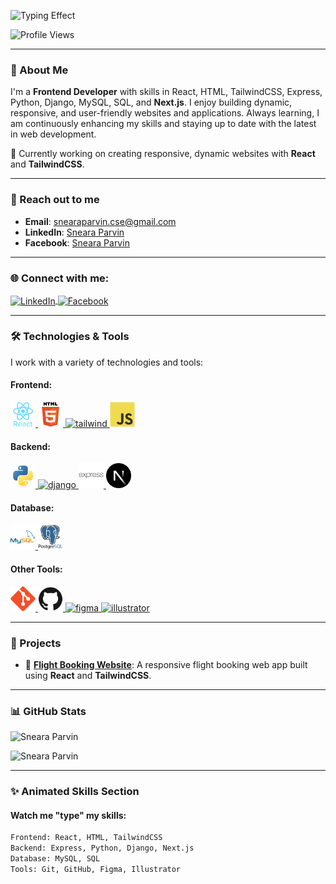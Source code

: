 

![Typing Effect](https://readme-typing-svg.demolab.com?font=Fira+Code&size=30&duration=4000&pause=1000&color=0A83A6&background=F5F5F5&vCenter=true&width=500&lines=Hi+I'm+Sneara+Parvin;A+Frontend+Developer+%40+Bangladesh;Let's+Build+Awesome+Web+Apps)

![Profile Views](https://komarev.com/ghpvc/?username=sneara0&label=Profile%20views&color=0e75b6&style=flat)

---

### 🚀 About Me

I'm a **Frontend Developer** with skills in React, HTML, TailwindCSS, Express, Python, Django, MySQL, SQL, and **Next.js**. I enjoy building dynamic, responsive, and user-friendly websites and applications. Always learning, I am continuously enhancing my skills and staying up to date with the latest in web development.

🔭 Currently working on creating responsive, dynamic websites with **React** and **TailwindCSS**.

---

### 📧 Reach out to me

- **Email**: [snearaparvin.cse@gmail.com](mailto:snearaparvin.cse@gmail.com)
- **LinkedIn**: [Sneara Parvin](https://www.linkedin.com/in/sneara-parvin-aa0a4b285/)
- **Facebook**: [Sneara Parvin](https://www.facebook.com/sneyara.parabhina)

---

### 🌐 Connect with me:

<p align="left">
    <a href="https://www.linkedin.com/in/sneara-parvin-aa0a4b285/" target="blank">
        <img align="center" src="https://raw.githubusercontent.com/rahuldkjain/github-profile-readme-generator/master/src/images/icons/Social/linked-in-alt.svg" alt="LinkedIn" height="30" width="40" />
    </a>
    <a href="https://www.facebook.com/sneyara.parabhina" target="blank">
        <img align="center" src="https://raw.githubusercontent.com/rahuldkjain/github-profile-readme-generator/master/src/images/icons/Social/facebook.svg" alt="Facebook" height="30" width="40" />
    </a>
</p>

---

### 🛠️ Technologies & Tools

I work with a variety of technologies and tools:

#### Frontend:

<p align="left">
    <a href="https://reactjs.org/" target="_blank" rel="noreferrer">
        <img src="https://raw.githubusercontent.com/devicons/devicon/master/icons/react/react-original-wordmark.svg" alt="react" width="40" height="40" />
    </a>
    <a href="https://developer.mozilla.org/en-US/docs/Web/HTML" target="_blank" rel="noreferrer">
        <img src="https://raw.githubusercontent.com/devicons/devicon/master/icons/html5/html5-original-wordmark.svg" alt="html5" width="40" height="40" />
    </a>
    <a href="https://tailwindcss.com/" target="_blank" rel="noreferrer">
        <img src="https://www.vectorlogo.zone/logos/tailwindcss/tailwindcss-icon.svg" alt="tailwind" width="40" height="40" />
    </a>
    <a href="https://developer.mozilla.org/en-US/docs/Web/JavaScript" target="_blank" rel="noreferrer">
        <img src="https://raw.githubusercontent.com/devicons/devicon/master/icons/javascript/javascript-original.svg" alt="javascript" width="40" height="40" />
    </a>
</p>

#### Backend:

<p align="left">
    <a href="https://www.python.org" target="_blank" rel="noreferrer">
        <img src="https://raw.githubusercontent.com/devicons/devicon/master/icons/python/python-original.svg" alt="python" width="40" height="40" />
    </a>
    <a href="https://www.djangoproject.com" target="_blank" rel="noreferrer">
        <img src="https://cdn.worldvectorlogo.com/logos/django.svg" alt="django" width="40" height="40" />
    </a>
    <a href="https://expressjs.com" target="_blank" rel="noreferrer">
        <img src="https://raw.githubusercontent.com/devicons/devicon/master/icons/express/express-original-wordmark.svg" alt="express" width="40" height="40" />
    </a>
    <a href="https://nextjs.org" target="_blank" rel="noreferrer">
        <img src="https://raw.githubusercontent.com/devicons/devicon/master/icons/nextjs/nextjs-original.svg" alt="nextjs" width="40" height="40" />
    </a>
</p>

#### Database:

<p align="left">
    <a href="https://www.mysql.com/" target="_blank" rel="noreferrer">
        <img src="https://raw.githubusercontent.com/devicons/devicon/master/icons/mysql/mysql-original-wordmark.svg" alt="mysql" width="40" height="40" />
    </a>
    <a href="https://www.postgresql.org" target="_blank" rel="noreferrer">
        <img src="https://raw.githubusercontent.com/devicons/devicon/master/icons/postgresql/postgresql-original-wordmark.svg" alt="postgresql" width="40" height="40" />
    </a>
</p>

#### Other Tools:

<p align="left">
    <a href="https://git-scm.com/" target="_blank" rel="noreferrer">
        <img src="https://raw.githubusercontent.com/devicons/devicon/master/icons/git/git-original.svg" alt="git" width="40" height="40" />
    </a>
    <a href="https://github.com/" target="_blank" rel="noreferrer">
        <img src="https://raw.githubusercontent.com/devicons/devicon/master/icons/github/github-original.svg" alt="github" width="40" height="40" />
    </a>
    <a href="https://www.figma.com/" target="_blank" rel="noreferrer">
        <img src="https://www.vectorlogo.zone/logos/figma/figma-icon.svg" alt="figma" width="40" height="40" />
    </a>
    <a href="https://www.adobe.com/in/products/illustrator.html" target="_blank" rel="noreferrer">
        <img src="https://www.vectorlogo.zone/logos/adobe_illustrator/adobe_illustrator-icon.svg" alt="illustrator" width="40" height="40" />
    </a>
</p>

---

### 💼 Projects

- 🔭 **[Flight Booking Website](https://responsive-flight-agency-website.vercel.app/)**: A responsive flight booking web app built using **React** and **TailwindCSS**.

---

### 📊 GitHub Stats

<p align="left">
  <img src="https://github-readme-stats.vercel.app/api?username=sneara0&show_icons=true&locale=en" alt="Sneara Parvin" />
</p>

<p align="left">
  <img src="https://github-readme-stats.vercel.app/api/top-langs?username=sneara0&show_icons=true&locale=en&layout=compact" alt="Sneara Parvin" />
</p>

---

### ✨ Animated Skills Section

#### Watch me "type" my skills:

```bash
Frontend: React, HTML, TailwindCSS
Backend: Express, Python, Django, Next.js
Database: MySQL, SQL
Tools: Git, GitHub, Figma, Illustrator



  







